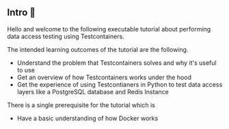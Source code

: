 ## Intro 👾

Hello and welcome to the following executable tutorial about performing data access testing using Testcontainers. 

The intended learning outcomes of the tutorial are the following. 

- Understand the problem that Testcontainers solves and why it's useful to use
- Get an overview of how Testcontainers works under the hood 
- Get the experience of using Testcontianers in Python to test data access layers like a PostgreSQL database and Redis Instance

There is a single prerequisite for the tutorial which is 
- Have a basic understanding of how Docker works